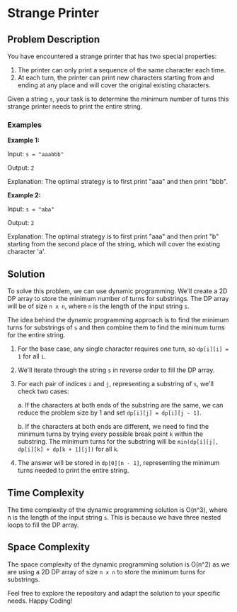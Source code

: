 # Strange Printer

## Problem Description

You have encountered a strange printer that has two special properties:

1. The printer can only print a sequence of the same character each time.
2. At each turn, the printer can print new characters starting from and ending at any place and will cover the original existing characters.

Given a string `s`, your task is to determine the minimum number of turns this strange printer needs to print the entire string.

### Examples

**Example 1:**

Input: `s = "aaabbb"`

Output: `2`

Explanation: The optimal strategy is to first print "aaa" and then print "bbb".

**Example 2:**

Input: `s = "aba"`

Output: `2`

Explanation: The optimal strategy is to first print "aaa" and then print "b" starting from the second place of the string, which will cover the existing character 'a'.

## Solution

To solve this problem, we can use dynamic programming. We'll create a 2D DP array to store the minimum number of turns for substrings. The DP array will be of size `n x n`, where `n` is the length of the input string `s`.

The idea behind the dynamic programming approach is to find the minimum turns for substrings of `s` and then combine them to find the minimum turns for the entire string.

1. For the base case, any single character requires one turn, so `dp[i][i] = 1` for all `i`.

2. We'll iterate through the string `s` in reverse order to fill the DP array.

3. For each pair of indices `i` and `j`, representing a substring of `s`, we'll check two cases:

   a. If the characters at both ends of the substring are the same, we can reduce the problem size by 1 and set `dp[i][j] = dp[i][j - 1]`.

   b. If the characters at both ends are different, we need to find the minimum turns by trying every possible break point `k` within the substring. The minimum turns for the substring will be `min(dp[i][j], dp[i][k] + dp[k + 1][j])` for all `k`.

4. The answer will be stored in `dp[0][n - 1]`, representing the minimum turns needed to print the entire string.

## Time Complexity

The time complexity of the dynamic programming solution is O(n^3), where n is the length of the input string `s`. This is because we have three nested loops to fill the DP array.

## Space Complexity

The space complexity of the dynamic programming solution is O(n^2) as we are using a 2D DP array of size `n x n` to store the minimum turns for substrings.

Feel free to explore the repository and adapt the solution to your specific needs. Happy Coding!